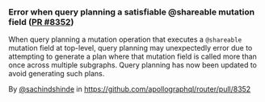 ### Error when query planning a satisfiable @shareable mutation field ([PR #8352](https://github.com/apollographql/router/pull/8352))

When query planning a mutation operation that executes a `@shareable` mutation field at top-level, query planning may unexpectedly error due to attempting to generate a plan where that mutation field is called more than once across multiple subgraphs. Query planning has now been updated to avoid generating such plans.

By [@sachindshinde](https://github.com/sachindshinde) in https://github.com/apollographql/router/pull/8352